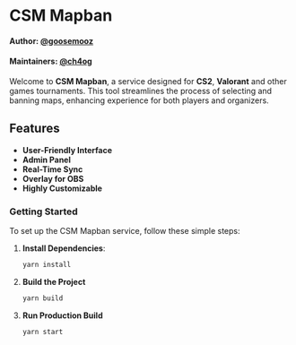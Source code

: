 # CSM Mapban

#### Author: [@goosemooz](https://github.com/goosemooz)

#### Maintainers: [@ch4og](https://github.com/ch4og)

Welcome to **CSM Mapban**, a service designed for **CS2**, **Valorant** and
other games tournaments. This tool streamlines the process of selecting and
banning maps, enhancing experience for both players and organizers.

## Features

- **User-Friendly Interface**
- **Admin Panel**
- **Real-Time Sync**
- **Overlay for OBS**
- **Highly Customizable**

### Getting Started

To set up the CSM Mapban service, follow these simple steps:

1. **Install Dependencies**:

   ```bash
   yarn install
   ```

2. **Build the Project**

   ```bash
   yarn build
   ```

3. **Run Production Build**
   ```bash
   yarn start
   ```
